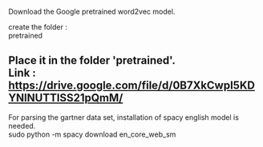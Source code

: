 Download the Google pretrained word2vec model.  

create the folder :  
pretrained

Place it in the folder 'pretrained'.  
Link :  
https://drive.google.com/file/d/0B7XkCwpI5KDYNlNUTTlSS21pQmM/  
-----


For parsing the gartner data set, installation of spacy english model is needed.  
sudo python -m spacy download en_core_web_sm

